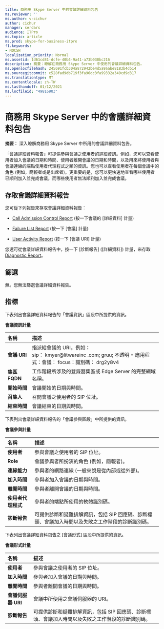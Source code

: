 ```yaml
---
title: 商務用 Skype Server 中的會議詳細資料包告
ms.reviewer: ''
ms.author: v-cichur
author: cichur
manager: serdars
audience: ITPro
ms.topic: article
ms.prod: skype-for-business-itpro
f1.keywords:
- NOCSH
localization_priority: Normal
ms.assetid: 1d61cd81-dcfe-40b4-9a41-a73b038bc216
description: 摘要：瞭解在商務用 Skype Server 中使用的會議詳細資料包告。
ms.openlocfilehash: 245691fcb304a872942be4d5a9aabe8183b4db14
ms.sourcegitcommit: c528fad9db719f3fa96dc3fa99332a349cd9d317
ms.translationtype: MT
ms.contentlocale: zh-TW
ms.lasthandoff: 01/12/2021
ms.locfileid: "49816903"
---
```

# <a name="conference-detail-report-in-skype-for-business-server"></a>商務用 Skype Server 中的會議詳細資料包告

**摘要：** 深入瞭解商務用 Skype Server 中所用的會議詳細資料包告。

「會議詳細資料報告」可提供參與會議之使用者的詳細資訊。例如，您可以查看使用者加入會議的日期和時間、使用者離開會議的日期和時間，以及用來將使用者與會議連線的端點使用者代理程式之類的資訊。您也可以查看使用者在每個會議中的角色 (例如，簡報者或是出席者)。更重要的是，您可以更快速地查看哪些使用者已順利加入並完成會議，而哪些使用者無法順利加入並完成會議。

## <a name="accessing-the-conference-detail-report"></a>存取會議詳細資料報告

您可從下列報告來存取會議詳細資料報告：

- [Call Admission Control Report](call-admission-control-report.md) (按一下會議的 [詳細資料] 計量)

- [Failure List Report](failure-list-report.md) (按一下 [會議] 計量)

- [User Activity Report](call-diagnostic-reports-per-user.md) (按一下 [會議 URI] 計量)

您還可從會議詳細資料報告中，按一下 [診斷報告] ([詳細資料]) 計量，來存取[Diagnostic Report](diagnostic-report.md)。

## <a name="filters"></a>篩選

無。您無法篩選會議詳細資料報告。

## <a name="metrics"></a>指標

下表列出會議詳細資料報告的「會議資訊」區段中所提供的資訊。

**會議資訊計量**


| **名稱**                 | **描述**                                                                                                            |
|:-------------------------|:---------------------------------------------------------------------------------------------------------------------------|
| **會議 URI** <br/> | 指派給會議的 URI。例如：  <br/> sip： kmyer@litwareinc .com; gruu; 不透明 = 應用程式：會議： focus：識別碼： drg2y8v4  <br/> |
| **集區 FQDN** <br/>      | 工作階段所涉及的登錄器集區或 Edge Server 的完整網域名稱。  <br/>                             |
| **開始時間** <br/>     | 會議開始的日期與時間。  <br/>                                                                          |
| **召集人** <br/>      | 召開會議之使用者的 SIP 位址。  <br/>                                                               |
| **結束時間** <br/>       | 會議結束的日期與時間。  <br/>                                                                            |

下表列出會議詳細資料報告的「會議參與區段」中所提供的資訊。

**會議參與計量**

|**名稱**|**描述**|
|:-----|:-----|
|**使用者** <br/> |參與會議之使用者的 SIP 位址。  <br/> |
|**Role** <br/> |會議參與者所扮演的角色 (例如，簡報者)。  <br/> |
|**連線能力** <br/> |參與者的網路連線 (一般來說是從內部或從外部)。  <br/> |
|**加入時間** <br/> |參與者加入會議的日期與時間。  <br/> |
|**離開時間** <br/> |參與者離開會議的日期與時間。  <br/> |
|**使用者代理程式** <br/> |參與者的端點所使用的軟體識別碼。  <br/> |
|**診斷報告** <br/> |可提供診斷和疑難排解資訊，包括 SIP 回應碼、診斷標頭、會議加入時間以及失敗之工作階段的診斷識別碼。  <br/> |

下表列出會議詳細資料包告之 [會議形式] 區段中所提供的資訊。

**會議形式計量**

|**名稱**|**描述**|
|:-----|:-----|
|**使用者** <br/> |參與會議之使用者的 SIP 位址。  <br/> |
|**加入時間** <br/> |參與者加入會議的日期與時間。  <br/> |
|**離開時間** <br/> |參與者離開會議的日期與時間。  <br/> |
|**會議伺服器 URI** <br/> |會議中所使用之會議伺服器的 URI。  <br/> |
|**診斷報告** <br/> |可提供診斷和疑難排解資訊，包括 SIP 回應碼、診斷標頭、會議加入時間以及失敗之工作階段的診斷識別碼。  <br/> |


